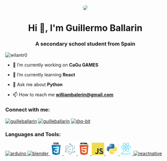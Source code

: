 <p align="center" width="300">
   <img align="center" width="200" style="border-radius: 50px;" src="https://avatars.githubusercontent.com/u/78095105?s=400&u=bb83ba0f1e1fe5404b932f3200304f463f686be0&v=4" />
   <h1 align="center">Hi 👋, I'm Guillermo Ballarin</h1>
</p>
<h3 align="center">A secondary school student from Spain</h3>

<p align="left"> <img src="https://komarev.com/ghpvc/?username=wilantr0&label=Views&color=e24a18&style=flat" alt="wilantr0" /> </p>

- 🔭 I’m currently working on **CaGu GAMES**

- 🌱 I’m currently learning **React**

- 💬 Ask me about **Python**

- 📫 How to reach me **williambalerin@gmail.com**

<h3 align="left">Connect with me:</h3>
<p align="left">
<a href="https://fb.com/guilleballarin" target="blank"><img align="center" src="https://raw.githubusercontent.com/rahuldkjain/github-profile-readme-generator/master/src/images/icons/Social/facebook.svg" alt="guilleballarin" height="30" width="40" /></a>
<a href="https://instagram.com/guilleballarin" target="blank"><img align="center" src="https://raw.githubusercontent.com/rahuldkjain/github-profile-readme-generator/master/src/images/icons/Social/instagram.svg" alt="guilleballarin" height="30" width="40" /></a>
<a href="https://www.youtube.com/@q-bit.B7" target="blank"><img align="center" src="https://raw.githubusercontent.com/rahuldkjain/github-profile-readme-generator/master/src/images/icons/Social/youtube.svg" alt="@q-bit" height="30" width="40" /></a>
</p>

<h3 align="left">Languages and Tools:</h3>
<p align="left"> <a href="https://www.arduino.cc/" target="_blank" rel="noreferrer"> <img src="https://cdn.worldvectorlogo.com/logos/arduino-1.svg" alt="arduino" width="40" height="40"/> </a> <a href="https://www.blender.org/" target="_blank" rel="noreferrer"> <img src="https://download.blender.org/branding/community/blender_community_badge_white.svg" alt="blender" width="40" height="40"/> </a> <a href="https://www.w3schools.com/css/" target="_blank" rel="noreferrer"> <img src="https://raw.githubusercontent.com/devicons/devicon/master/icons/css3/css3-original-wordmark.svg" alt="css3" width="40" height="40"/> </a> <a href="https://www.electronjs.org" target="_blank" rel="noreferrer"> <img src="https://raw.githubusercontent.com/devicons/devicon/master/icons/electron/electron-original.svg" alt="electron" width="40" height="40"/> </a> <a href="https://www.w3.org/html/" target="_blank" rel="noreferrer"> <img src="https://raw.githubusercontent.com/devicons/devicon/master/icons/html5/html5-original-wordmark.svg" alt="html5" width="40" height="40"/> </a> <a href="https://developer.mozilla.org/en-US/docs/Web/JavaScript" target="_blank" rel="noreferrer"> <img src="https://raw.githubusercontent.com/devicons/devicon/master/icons/javascript/javascript-original.svg" alt="javascript" width="40" height="40"/> </a> <a href="https://www.python.org" target="_blank" rel="noreferrer"> <img src="https://raw.githubusercontent.com/devicons/devicon/master/icons/python/python-original.svg" alt="python" width="40" height="40"/> </a> <a href="https://reactjs.org/" target="_blank" rel="noreferrer"> <img src="https://raw.githubusercontent.com/devicons/devicon/master/icons/react/react-original-wordmark.svg" alt="react" width="40" height="40"/> </a> <a href="https://reactnative.dev/" target="_blank" rel="noreferrer"> <img src="https://reactnative.dev/img/header_logo.svg" alt="reactnative" width="40" height="40"/> </a> </p>

